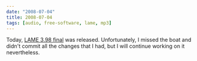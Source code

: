 ```yaml
---
date: "2008-07-04"
title: 2008-07-04
tags: [audio, free-software, lame, mp3]
---
```

Today, [LAME 3.98 final](http://lame.sf.net/) was released.
Unfortunately, I missed the boat and didn't commit all the changes
that I had, but I will continue working on it nevertheless.



